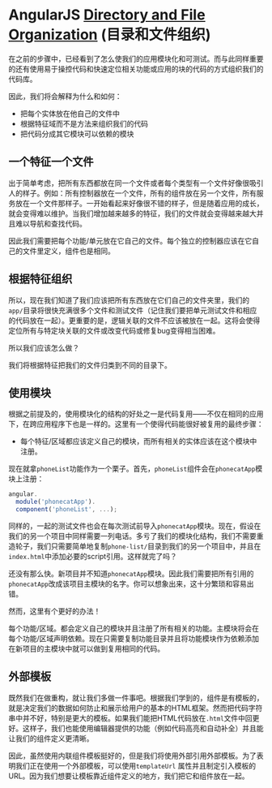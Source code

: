 # AngularJS [Directory and File Organization](https://docs.angularjs.org/tutorial/step_04) (目录和文件组织)

在之前的步骤中，已经看到了怎么使我们的应用模块化和可测试。而与此同样重要的还有使用易于操控代码和快速定位相关功能或应用的块的代码的方式组织我们的代码库。

因此，我们将会解释为什么和如何：

- 把每个实体放在他自己的文件中
- 根据特征域而不是方法来组织我们的代码
- 把代码分成其它模块可以依赖的模块

## 一个特征一个文件

出于简单考虑，把所有东西都放在同一个文件或者每个类型有一个文件好像很吸引人的样子。例如：所有控制器放在一个文件，所有的组件放在另一个文件，所有服务放在一个文件那样子。一开始看起来好像很不错的样子，但是随着应用的成长，就会变得难以维护。当我们增加越来越多的特征，我们的文件就会变得越来越大并且难以导航和查找代码。

因此我们需要把每个功能/单元放在它自己的文件。每个独立的控制器应该在它自己的文件里定义，组件也是相同。

## 根据特征组织

所以，现在我们知道了我们应该把所有东西放在它们自己的文件夹里，我们的`app/`目录将很快充满很多个文件和测试文件（记住我们要把单元测试文件和相应的代码放在一起）。更重要的是，逻辑关联的文件不应该被放在一起。这将会使得定位所有与特定块关联的文件或改变代码或修复bug变得相当困难。

所以我们应该怎么做？

我们将根据特征把我们的文件归类到不同的目录下。

## 使用模块

根据之前提及的，使用模块化的结构的好处之一是代码复用——不仅在相同的应用下，在跨应用程序下也是一样的。这里有一个使得代码能很好被复用的最终步骤：

- 每个特征/区域都应该定义自己的模块，而所有相关的实体应该在这个模块中注册。

现在就拿`phoneList`功能作为一个栗子。首先，`phoneList`组件会在`phonecatApp`模块上注册：

```javascript
angular.
  module('phonecatApp').
  component('phoneList', ...);
```

同样的，一起的测试文件也会在每次测试前导入`phonecatApp`模块。现在，假设在我们的另一个项目中同样需要一列电话。多亏了我们的模块化结构，我们不需要重造轮子，我们只需要简单地复制`phone-list/`目录到我们的另一个项目中，并且在`index.html`中添加必要的script引用。这样就完了吗？

还没有那么快。新项目并不知道`phonecatApp`模块。因此我们需要把所有引用的`phonecatApp`改成该项目主模块的名字。你可以想象出来，这十分繁琐和容易出错。

然而，这里有个更好的办法！

每个功能/区域。都会定义自己的模块并且注册了所有相关的功能。主模块将会在每个功能/区域声明依赖。现在只需要复制功能目录并且将功能模块作为依赖添加在新项目的主模块中就可以做到复用相同的代码。

## 外部模板

既然我们在做重构，就让我们多做一件事吧。根据我们学到的，组件是有模板的，就是决定我们的数据如何防止和展示给用户的基本的HTML框架。然而把代码字符串中并不好，特别是更大的模板。如果我们能把HTML代码放在`.html`文件中回更好。这样子，我们也能使用编辑器提供的功能（例如代码高亮和自动补全）并且能让我们的组件定义更清晰。

因此，虽然使用内联组件模板挺好的，但是我们将使用外部引用外部模板。为了表明我们正在使用一个外部模板，可以使用`templateUrl` 属性并且制定引入模板的URL。因为我们想要让模板靠近组件定义的地方，我们把它和组件放在一起。

